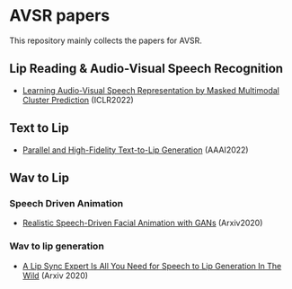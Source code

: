 # AVSR papers

This repository mainly collects the papers for AVSR.

## Lip Reading & Audio-Visual Speech Recognition
- [Learning Audio-Visual Speech Representation by Masked Multimodal Cluster Prediction](https://arxiv.org/abs/2201.02184) (ICLR2022)

## Text to Lip
- [Parallel and High-Fidelity Text-to-Lip Generation](https://arxiv.org/abs/2107.06831) (AAAI2022)

## Wav to Lip
### Speech Driven Animation
- [Realistic Speech-Driven Facial Animation with GANs](https://arxiv.org/pdf/1906.06337.pdf) (Arxiv2020)
### Wav to lip generation
- [A Lip Sync Expert Is All You Need for Speech to Lip Generation In The Wild](https://arxiv.org/pdf/2008.10010v1.pdf) (Arxiv 2020)
